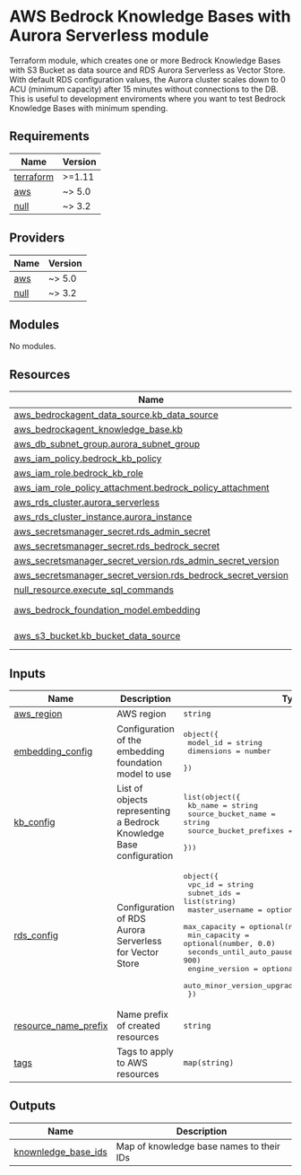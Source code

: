 # AWS Bedrock Knowledge Bases with Aurora Serverless module

Terraform module, which creates one or more Bedrock Knowledge Bases with S3 Bucket as data source and RDS Aurora Serverless as Vector Store. With default RDS configuration values, the Aurora cluster scales down to 0 ACU (minimum capacity) after 15 minutes without connections to the DB. This is useful to development enviroments where you want to test Bedrock Knowledge Bases with minimum spending.

<!-- BEGIN_TF_DOCS -->
## Requirements

| Name | Version |
|------|---------|
| <a name="requirement_terraform"></a> [terraform](#requirement\_terraform) | >=1.11 |
| <a name="requirement_aws"></a> [aws](#requirement\_aws) | ~> 5.0 |
| <a name="requirement_null"></a> [null](#requirement\_null) | ~> 3.2 |

## Providers

| Name | Version |
|------|---------|
| <a name="provider_aws"></a> [aws](#provider\_aws) | ~> 5.0 |
| <a name="provider_null"></a> [null](#provider\_null) | ~> 3.2 |

## Modules

No modules.

## Resources

| Name | Type |
|------|------|
| [aws_bedrockagent_data_source.kb_data_source](https://registry.terraform.io/providers/hashicorp/aws/latest/docs/resources/bedrockagent_data_source) | resource |
| [aws_bedrockagent_knowledge_base.kb](https://registry.terraform.io/providers/hashicorp/aws/latest/docs/resources/bedrockagent_knowledge_base) | resource |
| [aws_db_subnet_group.aurora_subnet_group](https://registry.terraform.io/providers/hashicorp/aws/latest/docs/resources/db_subnet_group) | resource |
| [aws_iam_policy.bedrock_kb_policy](https://registry.terraform.io/providers/hashicorp/aws/latest/docs/resources/iam_policy) | resource |
| [aws_iam_role.bedrock_kb_role](https://registry.terraform.io/providers/hashicorp/aws/latest/docs/resources/iam_role) | resource |
| [aws_iam_role_policy_attachment.bedrock_policy_attachment](https://registry.terraform.io/providers/hashicorp/aws/latest/docs/resources/iam_role_policy_attachment) | resource |
| [aws_rds_cluster.aurora_serverless](https://registry.terraform.io/providers/hashicorp/aws/latest/docs/resources/rds_cluster) | resource |
| [aws_rds_cluster_instance.aurora_instance](https://registry.terraform.io/providers/hashicorp/aws/latest/docs/resources/rds_cluster_instance) | resource |
| [aws_secretsmanager_secret.rds_admin_secret](https://registry.terraform.io/providers/hashicorp/aws/latest/docs/resources/secretsmanager_secret) | resource |
| [aws_secretsmanager_secret.rds_bedrock_secret](https://registry.terraform.io/providers/hashicorp/aws/latest/docs/resources/secretsmanager_secret) | resource |
| [aws_secretsmanager_secret_version.rds_admin_secret_version](https://registry.terraform.io/providers/hashicorp/aws/latest/docs/resources/secretsmanager_secret_version) | resource |
| [aws_secretsmanager_secret_version.rds_bedrock_secret_version](https://registry.terraform.io/providers/hashicorp/aws/latest/docs/resources/secretsmanager_secret_version) | resource |
| [null_resource.execute_sql_commands](https://registry.terraform.io/providers/hashicorp/null/latest/docs/resources/resource) | resource |
| [aws_bedrock_foundation_model.embedding](https://registry.terraform.io/providers/hashicorp/aws/latest/docs/data-sources/bedrock_foundation_model) | data source |
| [aws_s3_bucket.kb_bucket_data_source](https://registry.terraform.io/providers/hashicorp/aws/latest/docs/data-sources/s3_bucket) | data source |

## Inputs

| Name | Description | Type | Default | Required |
|------|-------------|------|---------|:--------:|
| <a name="input_aws_region"></a> [aws\_region](#input\_aws\_region) | AWS region | `string` | n/a | yes |
| <a name="input_embedding_config"></a> [embedding\_config](#input\_embedding\_config) | Configuration of the embedding foundation model to use | <pre>object({<br/>    model_id   = string<br/>    dimensions = number<br/>  })</pre> | <pre>{<br/>  "dimensions": 1024,<br/>  "model_id": "amazon.titan-embed-text-v2:0"<br/>}</pre> | no |
| <a name="input_kb_config"></a> [kb\_config](#input\_kb\_config) | List of objects representing a Bedrock Knowledge Base configuration | <pre>list(object({<br/>    kb_name                = string<br/>    source_bucket_name     = string<br/>    source_bucket_prefixes = optional(list(string))<br/>  }))</pre> | n/a | yes |
| <a name="input_rds_config"></a> [rds\_config](#input\_rds\_config) | Configuration of RDS Aurora Serverless for Vector Store | <pre>object({<br/>    vpc_id                     = string<br/>    subnet_ids                 = list(string)<br/>    master_username            = optional(string, "db_user")<br/>    max_capacity               = optional(number, 1.0)<br/>    min_capacity               = optional(number, 0.0)<br/>    seconds_until_auto_pause   = optional(number, 900)<br/>    engine_version             = optional(string, "16.4")<br/>    auto_minor_version_upgrade = optional(bool, false)<br/>  })</pre> | n/a | yes |
| <a name="input_resource_name_prefix"></a> [resource\_name\_prefix](#input\_resource\_name\_prefix) | Name prefix of created resources | `string` | n/a | yes |
| <a name="input_tags"></a> [tags](#input\_tags) | Tags to apply to AWS resources | `map(string)` | `{}` | no |

## Outputs

| Name | Description |
|------|-------------|
| <a name="output_knownledge_base_ids"></a> [knownledge\_base\_ids](#output\_knownledge\_base\_ids) | Map of knowledge base names to their IDs |
<!-- END_TF_DOCS -->